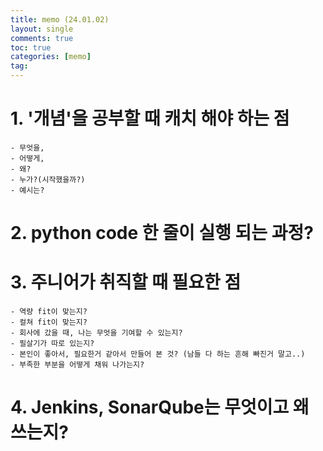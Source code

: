 ```yaml
---
title: memo (24.01.02)
layout: single
comments: true
toc: true
categories: [memo]
tag:
---
```


# 1. '개념'을 공부할 때 캐치 해야 하는 점
    - 무엇을,
    - 어떻게,
    - 왜?
    - 누가?(시작했을까?)
    - 예시는?

# 2. python code 한 줄이 실행 되는 과정?

# 3. 주니어가 취직할 때 필요한 점
    - 역량 fit이 맞는지?
    - 컬쳐 fit이 맞는지?
    - 회사에 갔을 때, 나는 무엇을 기여할 수 있는지?
    - 필살기가 따로 있는지?
    - 본인이 좋아서, 필요한거 같아서 만들어 본 것? (남들 다 하는 흔해 빠진거 말고..)
    - 부족한 부분을 어떻게 채워 나가는지?

# 4. Jenkins, SonarQube는 무엇이고 왜 쓰는지?